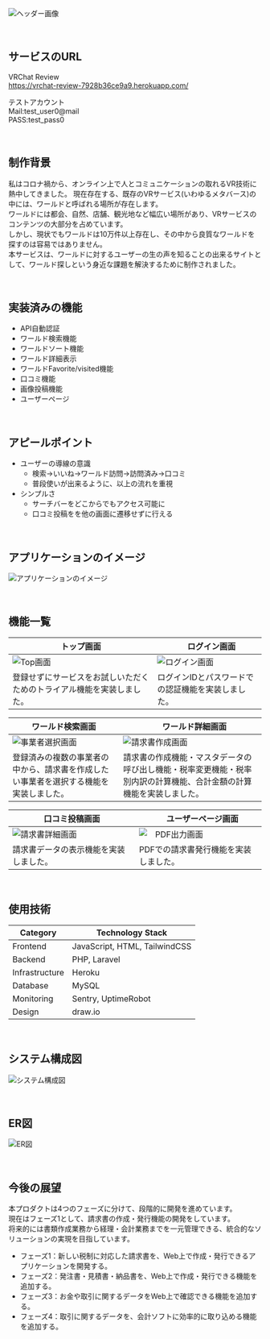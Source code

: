 ![ヘッダー画像](/docs/img/header/header.png)

<br />

## サービスのURL
VRChat Review  
https://vrchat-review-7928b36ce9a9.herokuapp.com/  

テストアカウント  
Mail:test_user0@mail  
PASS:test_pass0   

<br />

## 制作背景
私はコロナ禍から、オンライン上で人とコミュニケーションの取れるVR技術に熱中してきました。
現在存在する、既存のVRサービス(いわゆるメタバース)の中には、ワールドと呼ばれる場所が存在します。  
ワールドには都会、自然、店舗、観光地など幅広い場所があり、VRサービスのコンテンツの大部分を占めています。  
しかし、現状でもワールドは10万件以上存在し、その中から良質なワールドを探すのは容易ではありません。  
本サービスは、ワールドに対するユーザーの生の声を知ることの出来るサイトとして、ワールド探しという身近な課題を解決するために制作されました。

<br />

## 実装済みの機能
- API自動認証
- ワールド検索機能
- ワールドソート機能
- ワールド詳細表示
- ワールドFavorite/visited機能
- 口コミ機能
- 画像投稿機能
- ユーザーページ

<br />

## アピールポイント
- ユーザーの導線の意識
    - 検索→いいね→ワールド訪問→訪問済み→口コミ
    - 普段使いが出来るように、以上の流れを重視
- シンプルさ
    - サーチバーをどこからでもアクセス可能に
    - 口コミ投稿をを他の画面に遷移せずに行える

<br />

## アプリケーションのイメージ
![アプリケーションのイメージ](/docs/img/app-view/app-view_1.1.gif)

<br />

## 機能一覧
| トップ画面 |　ログイン画面 |
| ---- | ---- |
| ![Top画面](/docs/img/app-view/welcome_1.1.png) | ![ログイン画面](/docs/img/app-view/login_1.1.png) |
| 登録せずにサービスをお試しいただくためのトライアル機能を実装しました。 | ログインIDとパスワードでの認証機能を実装しました。 |

| ワールド検索画面 |　ワールド詳細画面 |
| ---- | ---- |
| ![事業者選択画面](/docs/img/app-view/select-business_1.1.png) | ![請求書作成画面](/docs/img/app-view/create-invoice_1.1.png) |
| 登録済みの複数の事業者の中から、請求書を作成したい事業者を選択する機能を実装しました。 | 請求書の作成機能・マスタデータの呼び出し機能・税率変更機能・税率別内訳の計算機能、合計金額の計算機能を実装しました。 |

| 口コミ投稿画面 |　ユーザーページ画面 |
| ---- | ---- |
| ![請求書詳細画面](/docs/img/app-view/invoice-detail_1.1.png) | ![　PDF出力画面](/docs/img/app-view/print-invoice_1.1.png) |
| 請求書データの表示機能を実装しました。 | PDFでの請求書発行機能を実装しました。 |

<br />

## 使用技術

| Category          | Technology Stack                                     |
| ----------------- | --------------------------------------------------   |
| Frontend          | JavaScript, HTML, TailwindCSS                        |
| Backend           | PHP, Laravel                                         |
| Infrastructure    | Heroku                                               |
| Database          | MySQL                                                |
| Monitoring        | Sentry, UptimeRobot                                  |
| Design            | draw.io                                              |

<br />

## システム構成図

![システム構成図](/docs/img/system-architecture/system-architecture_1.1.png)

<br />

## ER図

![ER図](/docs/img/entity-relationship-diagram/entity-relationship-diagram_1.6.png)

<br />

## 今後の展望

本プロダクトは4つのフェーズに分けて、段階的に開発を進めています。  
現在はフェーズ1として、請求書の作成・発行機能の開発をしています。  
将来的には書類作成業務から経理・会計業務までを一元管理できる、統合的なソリューションの実現を目指しています。  

- フェーズ1：新しい税制に対応した請求書を、Web上で作成・発行できるアプリケーションを開発する。
- フェーズ2：発注書・見積書・納品書を、Web上で作成・発行できる機能を追加する。
- フェーズ3：お金や取引に関するデータをWeb上で確認できる機能を追加する。
- フェーズ4：取引に関するデータを、会計ソフトに効率的に取り込める機能を追加する。
